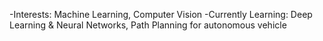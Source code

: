 -Interests: Machine Learning, Computer Vision
-Currently Learning: Deep Learning & Neural Networks, Path Planning for autonomous vehicle
